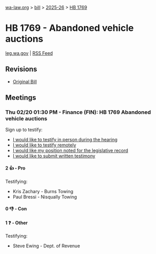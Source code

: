 [wa-law.org](/) > [bill](/bill/) > [2025-26](/bill/2025-26/) > [HB 1769](/bill/2025-26/hb/1769/)

# HB 1769 - Abandoned vehicle auctions
[leg.wa.gov](https://app.leg.wa.gov/billsummary?BillNumber=1769&Year=2025&Initiative=false) | [RSS Feed](./rss.xml)

## Revisions
* [Original Bill](1/)

## Meetings
### Thu 02/20 01:30 PM - Finance (FIN): HB 1769 Abandoned vehicle auctions
Sign up to testify:
* [I would like to testify in person during the hearing](https://app.leg.wa.gov/csi/Testifier/Add?chamber=House&mId=32814&aId=164516&caId=25985&tId=1)
* [I would like to testify remotely](https://app.leg.wa.gov/csi/Testifier/Add?chamber=House&mId=32814&aId=164516&caId=25985&tId=2)
* [I would like my position noted for the legislative record](https://app.leg.wa.gov/csi/Testifier/Add?chamber=House&mId=32814&aId=164516&caId=25985&tId=3)
* [I would like to submit written testimony](https://app.leg.wa.gov/csi/Testifier/Add?chamber=House&mId=32814&aId=164516&caId=25985&tId=4)

#### 2 👍 - Pro
Testifying:
* Kris Zachary - Burns Towing
* Paul Bressi - Nisqually Towing

#### 0 👎 - Con

#### 1 ❓ - Other
Testifying:
* Steve Ewing - Dept. of Revenue
